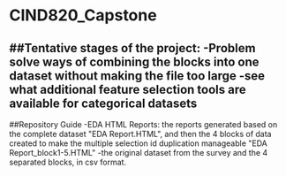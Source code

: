 # CIND820_Capstone

##Tentative stages of the project: 
  -Problem solve ways of combining the blocks into one dataset without making the file too large
  -see what additional feature selection tools are available for categorical datasets
  -

##Repository Guide
  -EDA HTML Reports: the reports generated based on the complete dataset "EDA Report.HTML", and then the 4 blocks of data created to make the multiple selection id duplication manageable "EDA Report_block1-5.HTML"
  -the original dataset from the survey and the 4 separated blocks, in csv format.
